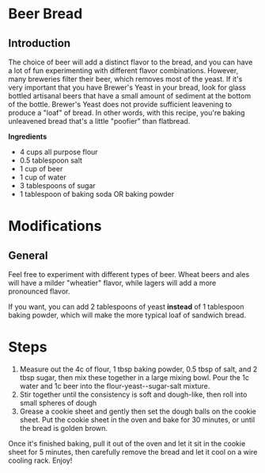 # Beer Bread

## Introduction
The choice of beer will add a distinct flavor to the bread, and you can have a lot of fun experimenting with different flavor combinations. However, many breweries filter their beer, which removes most of the yeast. 
If it's very important that you have Brewer's Yeast in your bread, look for glass bottled artisanal beers that have a small amount of sediment at the bottom of the bottle.
Brewer's Yeast does not provide sufficient leavening to produce a "loaf" of bread. In other words, with this recipe, you're baking unleavened bread that's a little "poofier" than flatbread.


**Ingredients**

* 4 cups all purpose flour
* 0.5 tablespoon salt
* 1 cup of beer
* 1 cup of water
* 3 tablespoons of sugar
* 1 tablespoon of baking soda OR baking powder

# Modifications

## General
Feel free to experiment with different types of beer. Wheat beers and ales will have a milder "wheatier" flavor, while lagers will add a more pronounced flavor.

If you want, you can add 2 tablespoons of yeast **instead** of 1 tablespoon baking powder, which will make the more typical loaf of sandwich bread.

# Steps
1. Measure out the 4c of flour, 1 tbsp baking powder, 0.5 tbsp of salt, and 2 tbsp sugar, then mix these together in a large mixing bowl. Pour the 1c water and 1c beer into the flour-yeast--sugar-salt mixture.
2. Stir together until the consistency is soft and dough-like, then roll into small spheres of dough
3. Grease a cookie sheet and gently then set the dough balls on the cookie sheet. Put the cookie sheet in the oven and bake for 30 minutes, or until the bread is golden brown.

Once it's finished baking, pull it out of the oven and let it sit in the cookie sheet for 5 minutes, then carefully remove the bread and let it cool on a wire cooling rack. Enjoy!
